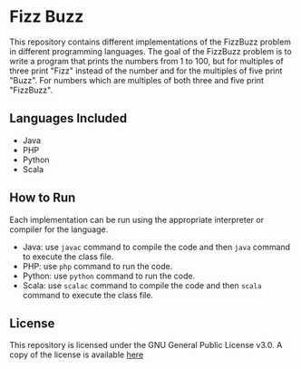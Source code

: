 # Fizz Buzz

This repository contains different implementations of the FizzBuzz problem in different programming languages. The goal of the FizzBuzz problem is to write a program that prints the numbers from 1 to 100, but for multiples of three print "Fizz" instead of the number and for the multiples of five print "Buzz". For numbers which are multiples of both three and five print "FizzBuzz".


## Languages Included

- Java
- PHP
- Python
- Scala


## How to Run

Each implementation can be run using the appropriate interpreter or compiler for the language.

- Java: use `javac` command to compile the code and then `java` command to execute the class file.
- PHP: use `php` command to run the code.
- Python: use `python` command to run the code.
- Scala: use `scalac` command to compile the code and then `scala` command to execute the class file.


## License

This repository is licensed under the GNU General Public License v3.0. A copy of the license is available [here](https://github.com/EdwardsWK/algorithm-practice/blob/main/LICENSE.md)
